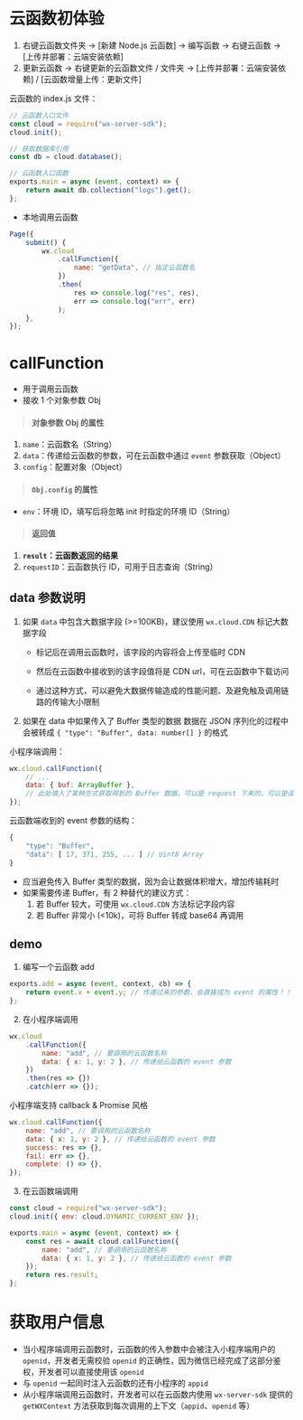# 云函数初体验

1. 右键云函数文件夹 → [新建 Node.js 云函数] → 编写函数 → 右键云函数 → [上传并部署：云端安装依赖]
2. 更新云函数 → 右键更新的云函数文件 / 文件夹 → [上传并部署：云端安装依赖] / [云函数增量上传：更新文件]

云函数的 index.js 文件：

```js
// 云函数入口文件
const cloud = require("wx-server-sdk");
cloud.init();

// 获取数据库引用
const db = cloud.database();

// 云函数入口函数
exports.main = async (event, context) => {
    return await db.collection("logs").get();
};
```

- 本地调用云函数

```js
Page({
    submit() {
        wx.cloud
            .callFunction({
                name: "getData", // 指定云函数名
            })
            .then(
                res => console.log("res", res),
                err => console.log("err", err)
            );
    },
});
```

# callFunction

- 用于调用云函数
- 接收 1 个对象参数 Obj

> #### 对象参数 Obj 的属性

1. `name`：云函数名（String）
2. `data`：传递给云函数的参数，可在云函数中通过 `event` 参数获取（Object）
3. `config`：配置对象（Object）

> #### `Obj.config` 的属性

- `env`：环境 ID，填写后将忽略 init 时指定的环境 ID（String）

> #### 返回值

1. **`result`：云函数返回的结果**
2. `requestID`：云函数执行 ID，可用于日志查询（String）

## data 参数说明

1. 如果 `data` 中包含大数据字段 (>=100KB)，建议使用 `wx.cloud.CDN` 标记大数据字段

   - 标记后在调用云函数时，该字段的内容将会上传至临时 CDN

   - 然后在云函数中接收到的该字段值将是 CDN url，可在云函数中下载访问

   - 通过这种方式，可以避免大数据传输造成的性能问题、及避免触及调用链路的传输大小限制

2. 如果在 data 中如果传入了 Buffer 类型的数据
   数据在 JSON 序列化的过程中会被转成 `{ "type": "Buffer", data: number[] }` 的格式

小程序端调用：

```js
wx.cloud.callFunction({
    // ...
    data: { buf: ArrayBuffer },
    // 此处填入了某种方式获取得到的 Buffer 数据，可以是 request 下来的，可以是读文件读出来的等等
});
```

云函数端收到的 event 参数的结构：

```js
{
    "type": "Buffer",
	"data": [ 17, 371, 255, ... ] // Uint8 Array
}
```

- 应当避免传入 Buffer 类型的数据，因为会让数据体积增大，增加传输耗时
- 如果需要传递 Buffer，有 2 种替代的建议方式：
  1. 若 Buffer 较大，可使用 `wx.cloud.CDN` 方法标记字段内容
  2. 若 Buffer 非常小 (<10k)，可将 Buffer 转成 base64 再调用

## demo

1. 编写一个云函数 add

```js
exports.add = async (event, context, cb) => {
    return event.x + event.y; // 传递过来的参数，会直接成为 event 的属性！！！
};
```

2. 在小程序端调用

```js
wx.cloud
    .callFunction({
        name: "add", // 要调用的云函数名称
        data: { x: 1, y: 2 }, // 传递给云函数的 event 参数
    })
    .then(res => {})
    .catch(err => {});
```

小程序端支持 callback & Promise 风格

```js
wx.cloud.callFunction({
    name: "add", // 要调用的云函数名称
    data: { x: 1, y: 2 }, // 传递给云函数的 event 参数
    success: res => {},
    fail: err => {},
    complete: () => {},
});
```

3. 在云函数端调用

```js
const cloud = require("wx-server-sdk");
cloud.init({ env: cloud.DYNAMIC_CURRENT_ENV });

exports.main = async (event, context) => {
    const res = await cloud.callFunction({
        name: "add", // 要调用的云函数名称
        data: { x: 1, y: 2 }, // 传递给云函数的 event 参数
    });
    return res.result;
};
```

# 获取用户信息

- 当小程序端调用云函数时，云函数的传入参数中会被注入小程序端用户的 `openid`，开发者无需校验 `openid` 的正确性，因为微信已经完成了这部分鉴权，开发者可以直接使用该 `openid`
- 与 `openid` 一起同时注入云函数的还有小程序的 `appid`
- 从小程序端调用云函数时，开发者可以在云函数内使用 `wx-server-sdk` 提供的 `getWXContext` 方法获取到每次调用的上下文（`appid`、`openid` 等）

